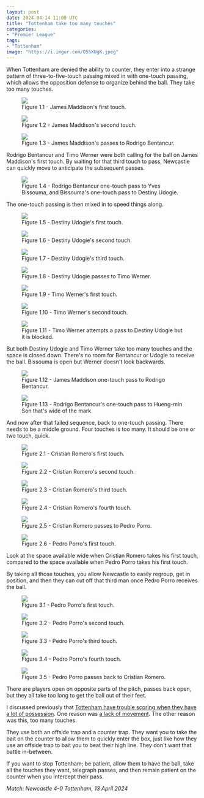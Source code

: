 ```yaml
---
layout: post
date: 2024-04-14 11:00 UTC
title: "Tottenham take too many touches"
categories:
- "Premier League"
tags:
- "Tottenham"
image: "https://i.imgur.com/O55XUgK.jpeg"
---
```


When Tottenham are denied the ability to counter, they enter into a strange pattern of three-to-five-touch passing mixed in with one-touch passing, which allows the opposition defense to organize behind the ball. They take too many touches.

<!---more--->

<figure>
    <img src="https://i.imgur.com/7OsZf9e.jpeg">
    <figcaption>Figure 1.1 - James Maddison's first touch.</figcaption>
</figure> 

<figure>
    <img src="https://i.imgur.com/aBhDpx8.jpeg">
    <figcaption>Figure 1.2 - James Maddison's second touch.</figcaption>
</figure> 

<figure>
    <img src="https://i.imgur.com/0jfxddC.jpeg">
    <figcaption>Figure 1.3 - James Maddison's passes to Rodrigo Bentancur.</figcaption>
</figure> 

Rodrigo Bentancur and Timo Werner were both calling for the ball on James Maddison's first touch. By waiting for that third touch to pass, Newcastle can quickly move to anticipate the subsequent passes.

<figure>
    <img src="https://i.imgur.com/VwMwwL6.jpeg">
    <figcaption>Figure 1.4 - Rodrigo Bentancur one-touch pass to Yves Bissouma, and Bissouma's one-touch pass to Destiny Udogie.</figcaption>
</figure> 

The one-touch passing is then mixed in to speed things along. 

<figure>
    <img src="https://i.imgur.com/JuaUwUf.jpeg">
    <figcaption>Figure 1.5 - Destiny Udogie's first touch.</figcaption>
</figure> 

<figure>
    <img src="https://i.imgur.com/2raMfvv.jpeg">
    <figcaption>Figure 1.6 - Destiny Udogie's second touch.</figcaption>
</figure> 

<figure>
    <img src="https://i.imgur.com/EZkihnC.jpeg">
    <figcaption>Figure 1.7 - Destiny Udogie's third touch.</figcaption>
</figure> 

<figure>
    <img src="https://i.imgur.com/zj3KOKi.jpeg">
    <figcaption>Figure 1.8 - Destiny Udogie passes to Timo Werner.</figcaption>
</figure> 

<figure>
    <img src="https://i.imgur.com/MqKTJmQ.jpeg">
    <figcaption>Figure 1.9 - Timo Werner's first touch. </figcaption>
</figure> 

<figure>
    <img src="https://i.imgur.com/Tzo0KkV.jpeg">
    <figcaption>Figure 1.10 - Timo Werner's second touch. </figcaption>
</figure> 

<figure>
    <img src="https://i.imgur.com/hSEo87W.jpeg">
    <figcaption>Figure 1.11 - Timo Werner attempts a pass to Destiny Udogie but it is blocked.</figcaption>
</figure> 

But both Destiny Udogie and Timo Werner take too many touches and the space is closed down. There's no room for Bentancur or Udogie to receive the ball. Bissouma is open but Werner doesn't look backwards. 

<figure>
    <img src="https://i.imgur.com/SKj79DJ.jpeg">
    <figcaption>Figure 1.12 - James Maddison one-touch pass to Rodrigo Bentancur.</figcaption>
</figure> 

<figure>
    <img src="https://i.imgur.com/rXGZnKN.jpeg">
    <figcaption>Figure 1.13 - Rodrigo Bentancur's one-touch pass to Hueng-min Son that's wide of the mark.</figcaption>
</figure> 

And now after that failed sequence, back to one-touch passing. There needs to be a middle ground. Four touches is too many. It should be one or two touch, quick. 

<figure>
    <img src="https://i.imgur.com/qKliw0h.jpeg">
    <figcaption>Figure 2.1 - Cristian Romero's first touch.</figcaption>
</figure> 

<figure>
    <img src="https://i.imgur.com/ytYW9xT.jpeg">
    <figcaption>Figure 2.2 - Cristian Romero's second touch.</figcaption>
</figure> 

<figure>
    <img src="https://i.imgur.com/5LmCDrR.jpeg">
    <figcaption>Figure 2.3 - Cristian Romero's third touch.</figcaption>
</figure> 

<figure>
    <img src="https://i.imgur.com/vi7DTVA.jpeg">
    <figcaption>Figure 2.4 - Cristian Romero's fourth touch.</figcaption>
</figure> 

<figure>
    <img src="https://i.imgur.com/PY3Rqz3.jpeg">
    <figcaption>Figure 2.5 - Cristian Romero passes to Pedro Porro.</figcaption>
</figure> 

<figure>
    <img src="https://i.imgur.com/TUQsMyJ.jpeg">
    <figcaption>Figure 2.6 - Pedro Porro's first touch.</figcaption>
</figure> 

Look at the space available wide when Cristian Romero takes his first touch, compared to the space available when Pedro Porro takes his first touch. 

By taking all those touches, you allow Newcastle to easily regroup, get in position, and then they can cut off that third man once Pedro Porro receives the ball. 

<figure>
    <img src="https://i.imgur.com/lbOGIDB.jpeg">
    <figcaption>Figure 3.1 - Pedro Porro's first touch.</figcaption>
</figure> 

<figure>
    <img src="https://i.imgur.com/0ulzr8e.jpeg">
    <figcaption>Figure 3.2 - Pedro Porro's second touch.</figcaption>
</figure> 

<figure>
    <img src="https://i.imgur.com/xsFodDj.jpeg">
    <figcaption>Figure 3.3 - Pedro Porro's third touch.</figcaption>
</figure> 

<figure>
    <img src="https://i.imgur.com/rXriNSc.jpeg">
    <figcaption>Figure 3.4 - Pedro Porro's fourth touch.</figcaption>
</figure> 

<figure>
    <img src="https://i.imgur.com/wvCQ3me.jpeg">
    <figcaption>Figure 3.5 - Pedro Porro passes back to Cristian Romero.</figcaption>
</figure> 

There are players open on opposite parts of the pitch, passes back open, but they all take too long to get the ball out of their feet. 

I discussed previously that [Tottenham have trouble scoring when they have a lot of possession](https://tacticsjournal.com/2024/03/16/how-i-use-stathead-fbref/). One reason was [a lack of movement](https://tacticsjournal.com/2024/04/03/tottenham-lack-off-the-ball-movement/). The other reason was this, too many touches. 

They use both an offside trap and a counter trap. They want you to take the bait on the counter to allow them to quickly enter the box, just like how they use an offside trap to bait you to beat their high line. They don't want that battle in-between.

If you want to stop Tottenham; be patient, allow them to have the ball, take all the touches they want, telegraph passes, and then remain patient on the counter when you intercept their pass. 

*Match: Newcastle 4-0 Tottenham, 13 April 2024* 